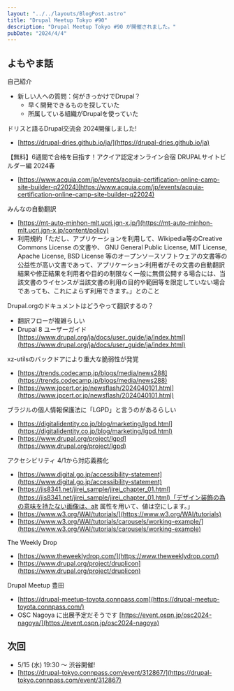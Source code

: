 ```yaml
---
layout: "../../layouts/BlogPost.astro"
title: "Drupal Meetup Tokyo #90"
description: "Drupal Meetup Tokyo #90 が開催されました。"
pubDate: "2024/4/4"
---
```

## よもやま話

自己紹介
- 新しい人への質問：何がきっかけでDrupal？
    - 早く開発できるものを探していた
    - 所属している組織がDrupalを使っていた

ドリスと語るDrupal交流会 2024開催しました!

- [https://drupal-dries.github.io/ja/](https://drupal-dries.github.io/ja)

【無料】6週間で合格を目指す！アクイア認定オンライン合宿 DRUPALサイトビルダー編 2024春

- [https://www.acquia.com/jp/events/acquia-certification-online-camp-site-builder-q22024](https://www.acquia.com/jp/events/acquia-certification-online-camp-site-builder-q22024)

みんなの自動翻訳

- [https://mt-auto-minhon-mlt.ucri.jgn-x.jp/](https://mt-auto-minhon-mlt.ucri.jgn-x.jp/content/policy)
- 利用規約「ただし、アプリケーションを利用して、Wikipedia等のCreative Commons License の文書や、 GNU General Public License, MIT License, Apache License, BSD License 等のオープンソースソフトウェアの文書等の公益性が高い文書であって、アプリケーション利用者がその文書の自動翻訳結果や修正結果を利用者や目的の制限なく一般に無償公開する場合には、当該文書のライセンスが当該文書の利用の目的や範囲等を限定していない場合であっても、これによらず利用できます。」とのこと

Drupal.orgのドキュメントはどうやって翻訳するの？

- 翻訳フローが複雑らしい
- Drupal 8 ユーザーガイド [https://www.drupal.org/ja/docs/user_guide/ja/index.html](https://www.drupal.org/ja/docs/user_guide/ja/index.html)

xz-utilsのバックドアにより重大な脆弱性が発覚

- [https://trends.codecamp.jp/blogs/media/news288](https://trends.codecamp.jp/blogs/media/news288)
- [https://www.jpcert.or.jp/newsflash/2024040101.html](https://www.jpcert.or.jp/newsflash/2024040101.html)

ブラジルの個人情報保護法に「LGPD」と言うのがあるらしい

- [https://digitalidentity.co.jp/blog/marketing/lgpd.html](https://digitalidentity.co.jp/blog/marketing/lgpd.html)
- [https://www.drupal.org/project/lgpd](https://www.drupal.org/project/lgpd)

アクセシビリティ 4/1から対応義務化

- [https://www.digital.go.jp/accessibility-statement](https://www.digital.go.jp/accessibility-statement)
- [https://jis8341.net/jirei_sample/jirei_chapter_01.html](https://jis8341.net/jirei_sample/jirei_chapter_01.html)「デザイン装飾の為の意味を持たない画像は、alt 属性を用いて、値は空にします。」
- [https://www.w3.org/WAI/tutorials/](https://www.w3.org/WAI/tutorials)
- [https://www.w3.org/WAI/tutorials/carousels/working-example/](https://www.w3.org/WAI/tutorials/carousels/working-example)

The Weekly Drop

- [https://www.theweeklydrop.com/](https://www.theweeklydrop.com/)
- [https://www.drupal.org/project/druplicon](https://www.drupal.org/project/druplicon)

Drupal Meetup 豊田

- [https://drupal-meetup-toyota.connpass.com](https://drupal-meetup-toyota.connpass.com/)
- OSC Nagoya に出展予定だそうです [https://event.ospn.jp/osc2024-nagoya/](https://event.ospn.jp/osc2024-nagoya)

## 次回

- 5/15 (水) 19:30 〜 渋谷開催!
- [https://drupal-tokyo.connpass.com/event/312867/](https://drupal-tokyo.connpass.com/event/312867)
